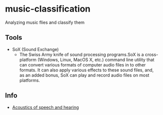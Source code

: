 # music-classification
Analyzing music flies and classify them

## Tools
 * SoX (Sound Exchange)
   - The Swiss Army knife of sound processing programs.SoX is a cross-platform (Windows, Linux, MacOS X, etc.) command line utility that can convert various formats
     of computer audio files in to other formats. It can also apply various effects to these sound files, and, as an added bonus, SoX can play and record audio 
     files on most platforms.
     
## Info
 * [Acoustics of speech and hearing](https://www.phon.ucl.ac.uk/courses/spsci/acoustics/week1-10.pdf)
